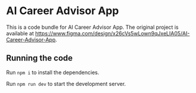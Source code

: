 
  # AI Career Advisor App

  This is a code bundle for AI Career Advisor App. The original project is available at https://www.figma.com/design/x26cVs5wLown9qJxeLIA05/AI-Career-Advisor-App.

  ## Running the code

  Run `npm i` to install the dependencies.

  Run `npm run dev` to start the development server.
  